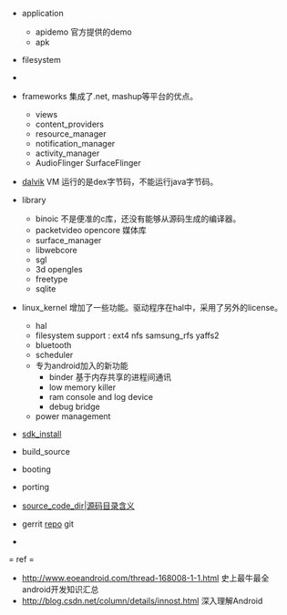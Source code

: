 
- application
  - apidemo 官方提供的demo
  - apk
- filesystem
- 
- frameworks 集成了.net, mashup等平台的优点。
	- views
	- content_providers
	- resource_manager
	- notification_manager
	- activity_manager
	- AudioFlinger SurfaceFlinger
- [dalvik]() VM 运行的是dex字节码，不能运行java字节码。
- library
	- binoic 不是便准的c库，还没有能够从源码生成的编译器。
	- packetvideo opencore 媒体库
	- surface_manager 
	- libwebcore
	- sgl
	- 3d opengles
	- freetype
	- sqlite
- linux_kernel 增加了一些功能。驱动程序在hal中，采用了另外的license。
	- hal
	- filesystem support : ext4 nfs samsung_rfs yaffs2
	- bluetooth
	- scheduler
	- 专为android加入的新功能
		- binder 基于内存共享的进程间通讯
		- low memory killer
		- ram console and log device
		- debug bridge
	- power management
  	

- [sdk_install]()
- build_source
- booting
- porting

- [source_code_dir|源码目录含义]()

- gerrit [repo]() git
- 

= ref =
- http://www.eoeandroid.com/thread-168008-1-1.html 史上最牛最全android开发知识汇总
- http://blog.csdn.net/column/details/innost.html 深入理解Android
